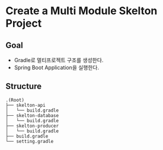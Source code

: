# Create a Multi Module Skelton Project

## Goal
- Gradle로 멀티프로젝트 구조를 생성한다.
- Spring Boot Application을 실행한다.

## Structure
```
.(Root)
├── skelton-api
│   └── build.gradle
├── skelton-database
│   └── build.gradle
├── skelton-producer
│   └── build.gradle
├── build.gradle
└── setting.gradle
```




